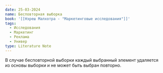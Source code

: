 ```yaml
---
date: 25-03-2024
name: Бесповторная выборка
book: '[[Нэреш Малхотра - "Маркетинговые исследования"]]'
tags:
  - Исследования
  - Маркетинг
  - Реклама
  - Универ
type: Literature Note
---
```

В случае бесповторной выборки каждый выбранный элемент удаляется из основы выборки и не может быть выбран повторно.